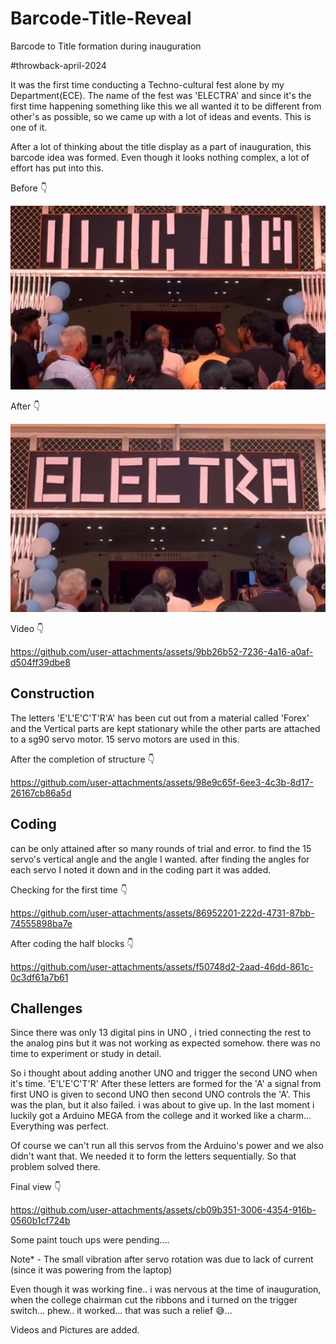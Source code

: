 # Barcode-Title-Reveal
Barcode to Title formation during inauguration

#throwback-april-2024

It was the first time conducting a Techno-cultural fest alone by my Department(ECE). The name of the fest was 'ELECTRA' and since it's the first time happening something like this we all wanted it to be different from other's as possible, so we came up with a lot of ideas and events. This is one of it.

After a lot of thinking about the title display as a part of inauguration, this barcode idea was formed. Even though it looks nothing complex, a lot of effort has put into this.

Before 👇

![img alt](https://github.com/Anandhu-Sudha/Barcode-Title-Reveal/blob/b8478a8c827190e270fd19fada85c7808052bf87/pictures/before.png)

After 👇

![img alt](https://github.com/Anandhu-Sudha/Barcode-Title-Reveal/blob/b8478a8c827190e270fd19fada85c7808052bf87/pictures/after.png)

Video 👇

https://github.com/user-attachments/assets/9bb26b52-7236-4a16-a0af-d504ff39dbe8

<b>Construction</b>
-------------------

The letters 'E'L'E'C'T'R'A' has been cut out from a material called 'Forex' and the Vertical parts are kept stationary while the other parts are attached to a sg90 servo motor. 15 servo motors are used in this. 


After the completion of structure 👇

https://github.com/user-attachments/assets/98e9c65f-6ee3-4c3b-8d17-26167cb86a5d

<b>Coding</b>
-------------

can be only attained after so many rounds of trial and error. to find the 15 servo's vertical angle and the angle I wanted. after finding the angles for each servo I noted it down and in the coding part it was added.

Checking for the first time 👇

https://github.com/user-attachments/assets/86952201-222d-4731-87bb-74555898ba7e

After coding the half blocks 👇

https://github.com/user-attachments/assets/f50748d2-2aad-46dd-861c-0c3df61a7b61



<b>Challenges</b>
-----------------

Since there was only 13 digital pins in UNO , i tried connecting the rest to the analog pins but it was not working as expected somehow. there was no time to experiment or study in detail. 

So i thought about adding another UNO and trigger the second UNO when it's time. 
'E'L'E'C'T'R' After these letters are formed for the 'A' a signal from first UNO is given to second UNO then second UNO controls the 'A'. This was the plan, but it also failed. i was about to give up. In the last moment i luckily got a Arduino MEGA from the college and it worked like a charm... Everything was perfect.

Of course we can't run all this servos from the Arduino's power and we also didn't want that. We needed it to form the letters sequentially. So that problem solved there.

Final view 👇

https://github.com/user-attachments/assets/cb09b351-3006-4354-916b-0560b1cf724b

Some paint touch ups were pending....

Note* - The small vibration after servo rotation was due to lack of current (since it was powering from the laptop)

Even though it was working fine.. i was nervous at the time of inauguration, when the college chairman cut the ribbons and i turned on the trigger switch... phew.. it worked... that was such a relief 😅... 

Videos and Pictures are added.
